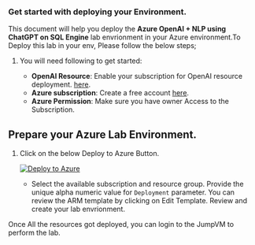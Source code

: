 ### Get started with deploying your Environment.

This document will help you deploy the **Azure OpenAI + NLP using ChatGPT on SQL Engine** lab envrionment in your Azure environment.To Deploy this lab in your env, Please follow the below steps;


1. You will need following to get started:

   - **OpenAI Resource**: Enable your subscription for OpenAI resource deployment. [here](https://aka.ms/oai/access).
   - **Azure subscription**: Create a free account [here](https://azure.microsoft.com/free/).
   - **Azure Permission**: Make sure you have owner Access to the Subscription. 

## Prepare your Azure Lab Environment.

1. Click on the below Deploy to Azure Button.

   [![Deploy to Azure](https://aka.ms/deploytoazurebutton)](https://portal.azure.com/#create/Microsoft.Template/uri/https://experienceazure.blob.core.windows.net/templates/sqlite-chatgpt/deploy-01.json)

   - Select the available subscription and resource group. Provide the unique alpha numeric value for `Deployment` parameter. You can review the ARM template by clicking on Edit Template. Review and create your lab envrionment.


Once All the resources got deployed, you can login to the JumpVM to perform the lab. 
